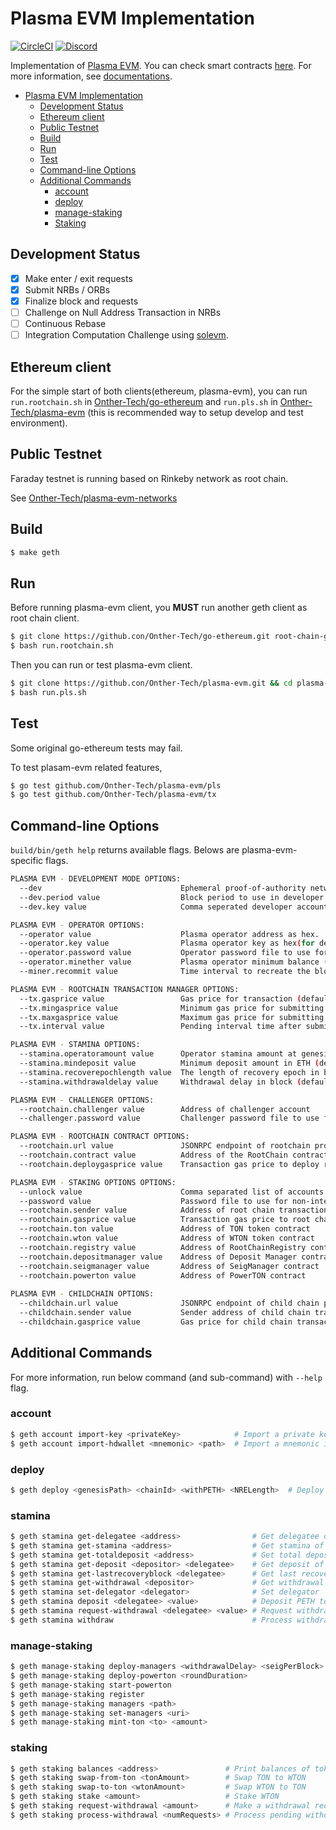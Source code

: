 # Plasma EVM Implementation
[![CircleCI](https://circleci.com/gh/Onther-Tech/plasma-evm.svg?style=shield)](https://app.circleci.com/pipelines/github/Onther-Tech/plasma-evm) [![Discord](https://img.shields.io/badge/discord-join%20chat-blue.svg)](https://discord.gg/8wSpJKz)

Implementation of [Plasma EVM](https://tokamak.network). You can check smart contracts [here](https://github.com/Onther-Tech/plasma-evm-contracts). For more information, see [documentations](http://docs.tokamak.network/).

- [Plasma EVM Implementation](#plasma-evm-implementation)
  - [Development Status](#development-status)
  - [Ethereum client](#ethereum-client)
  - [Public Testnet](#public-testnet)
  - [Build](#build)
  - [Run](#run)
  - [Test](#test)
  - [Command-line Options](#command-line-options)
  - [Additional Commands](#additional-commands)
    - [account](#account)
    - [deploy](#deploy)
    - [manage-staking](#manage-staking)
    - [Staking](#staking)

## Development Status
- [x] Make enter / exit requests
- [x] Submit NRBs / ORBs
- [x] Finalize block and requests
- [ ] Challenge on Null Address Transaction in NRBs
- [ ] Continuous Rebase
- [ ] Integration Computation Challenge using [solevm](https://github.com/Onther-Tech/solEVM).

## Ethereum client

For the simple start of both clients(ethereum, plasma-evm), you can run `run.rootchain.sh` in [Onther-Tech/go-ethereum](https://github.com/Onther-Tech/go-ethereum) and `run.pls.sh` in [Onther-Tech/plasma-evm](https://github.com/Onther-Tech/plasma-evm) (this is recommended way to setup develop and test environment).

## Public Testnet

Faraday testnet is running based on Rinkeby network as root chain.

See [Onther-Tech/plasma-evm-networks](https://github.com/Onther-Tech/plasma-evm-networks)

## Build

```bash
$ make geth
```

## Run

Before running plasma-evm client, you **MUST** run another geth client as root chain client.

```bash
$ git clone https://github.con/Onther-Tech/go-ethereum.git root-chain-geth && cd root-chain-geth
$ bash run.rootchain.sh
```

Then you can run  or test plasma-evm client.

```bash
$ git clone https://github.con/Onther-Tech/plasma-evm.git && cd plasma-evm
$ bash run.pls.sh
```

## Test

Some original go-ethereum tests may fail.


To test plasam-evm related features,
```bash
$ go test github.com/Onther-Tech/plasma-evm/pls
$ go test github.com/Onther-Tech/plasma-evm/tx
```


## Command-line Options

`build/bin/geth help` returns available flags. Belows are plasma-evm-specific flags.

```bash
PLASMA EVM - DEVELOPMENT MODE OPTIONS:
  --dev                               Ephemeral proof-of-authority network with a pre-funded developer account, mining enabled
  --dev.period value                  Block period to use in developer mode (0 = mine only if transaction pending) (default: 0)
  --dev.key value                     Comma seperated developer account key as hex(for dev)

PLASMA EVM - OPERATOR OPTIONS:
  --operator value                    Plasma operator address as hex.
  --operator.key value                Plasma operator key as hex(for dev)
  --operator.password value           Operator password file to use for non-interactive password input
  --operator.minether value           Plasma operator minimum balance (default = 0.5 ether) (default: "0.5")
  --miner.recommit value              Time interval to recreate the block being mined (default: 3s)

PLASMA EVM - ROOTCHAIN TRANSACTION MANAGER OPTIONS:
  --tx.gasprice value                 Gas price for transaction (default = 10 Gwei) (default: 0)
  --tx.mingasprice value              Minimum gas price for submitting a block (default = 1 Gwei) (default: 1000000000)
  --tx.maxgasprice value              Maximum gas price for submitting a block (default = 100 Gwei) (default: 100000000000)
  --tx.interval value                 Pending interval time after submitting a block (default = 10s). If block submit transaction is not mined in 2 intervals, gas price will be adjusted. See https://golang.org/pkg/time/#ParseDuration (default: 10s)

PLASMA EVM - STAMINA OPTIONS:
  --stamina.operatoramount value      Operator stamina amount at genesis block in ETH (default: 1)
  --stamina.mindeposit value          Minimum deposit amount in ETH (default: 0.5)
  --stamina.recoverepochlength value  The length of recovery epoch in block (default: 120960)
  --stamina.withdrawaldelay value     Withdrawal delay in block (default: 362880)

PLASMA EVM - CHALLENGER OPTIONS:
  --rootchain.challenger value        Address of challenger account
  --challenger.password value         Challenger password file to use for non-interactive password input

PLASMA EVM - ROOTCHAIN CONTRACT OPTIONS:
  --rootchain.url value               JSONRPC endpoint of rootchain provider. If URL is empty, ignore the provider.
  --rootchain.contract value          Address of the RootChain contract
  --rootchain.deploygasprice value    Transaction gas price to deploy rootchain in GWei (default: 10000000000)

PLASMA EVM - STAKING OPTIONS OPTIONS:
  --unlock value                      Comma separated list of accounts to unlock
  --password value                    Password file to use for non-interactive password input
  --rootchain.sender value            Address of root chain transaction sender account. it MUST be unlocked by --unlock, --password flags (CAVEAT: To set plasma operator, use --operator flag)
  --rootchain.gasprice value          Transaction gas price to root chain in GWei (default: 10000000000)
  --rootchain.ton value               Address of TON token contract
  --rootchain.wton value              Address of WTON token contract
  --rootchain.registry value          Address of RootChainRegistry contract
  --rootchain.depositmanager value    Address of Deposit Manager contract
  --rootchain.seigmanager value       Address of SeigManager contract
  --rootchain.powerton value          Address of PowerTON contract
  
PLASMA EVM - CHILDCHAIN OPTIONS:
  --childchain.url value              JSONRPC endpoint of child chain provider.
  --childchain.sender value           Sender address of child chain transaction
  --childchain.gasprice value         Gas price for child chain transaction in GWei (default: 0)
```

## Additional Commands
For more information, run below command (and sub-command) with `--help` flag.

### account

```bash
$ geth account import-key <privateKey>            # Import a private key from hex key into a new account
$ geth account import-hdwallet <mnemonic> <path>  # Import a mnemonic into a new account
```

### deploy
```bash
$ geth deploy <genesisPath> <chainId> <withPETH> <NRELength>  # Deploy RootChain contract and make genesis file
```

### stamina
```bash
$ geth stamina get-delegatee <address>                # Get delegatee of account
$ geth stamina get-stamina <address>                  # Get stamina of account
$ geth stamina get-totaldeposit <address>             # Get total deposit of account
$ geth stamina get-deposit <depositor> <delegatee>    # Get deposit of account from the depositor
$ geth stamina get-lastrecoveryblock <delegatee>      # Get last recovery block of the delegatee
$ geth stamina get-withdrawal <depositor>             # Get withdrawal requests
$ geth stamina set-delegator <delegator>              # Set delegator
$ geth stamina deposit <delegatee> <value>            # Deposit PETH to gain stamina
$ geth stamina request-withdrawal <delegatee> <value> # Request withdraw
$ geth stamina withdraw                               # Process withdraw

```

### manage-staking

```bash
$ geth manage-staking deploy-managers <withdrawalDelay> <seigPerBlock> # Deploy staking manager contracts (except PowerTON)
$ geth manage-staking deploy-powerton <roundDuration>                  # Deploy PowerTON contract
$ geth manage-staking start-powerton                                   # Start PowerTON first round
$ geth manage-staking register                                         # Register RootChain contract
$ geth manage-staking managers <path>                                  # Get staking managers addresses in database
$ geth manage-staking set-managers <uri>                               # Set staking managers addresses in database
$ geth manage-staking mint-ton <to> <amount>                           # Mint TON to account (for dev)
```

### staking

```bash
$ geth staking balances <address>               # Print balances of token and stake
$ geth staking swap-from-ton <tonAmount>        # Swap TON to WTON
$ geth staking swap-to-ton <wtonAmount>         # Swap WTON to TON
$ geth staking stake <amount>                   # Stake WTON
$ geth staking request-withdrawal <amount>      # Make a withdrawal request
$ geth staking process-withdrawal <numRequests> # Process pending withdrawals
```
